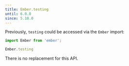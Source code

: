 ```yaml
---
title: Ember.testing
until: 6.0.0
since: 5.10.0
---
```



Previously, `testing` could be accessed via the `Ember` import:
```js
import Ember from 'ember';

Ember.testing
```

There is no replacement for this API.

